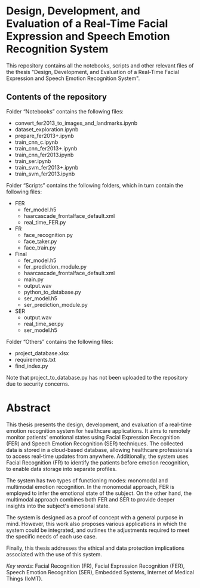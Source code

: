 # Design, Development, and Evaluation of a Real-Time Facial Expression and Speech Emotion Recognition System
This repository contains all the notebooks, scripts and other relevant files of the thesis "Design, Development, and Evaluation of a Real-Time Facial Expression and Speech Emotion Recognition System".

## Contents of the repository
Folder “Notebooks” contains the following files:
  -	convert_fer2013_to_images_and_landmarks.ipynb
  -	dataset_exploration.ipynb
  -	prepare_fer2013+.ipynb
  -	train_cnn_c.ipynb
  -	train_cnn_fer2013+.ipynb
  -	train_cnn_fer2013.ipynb
  -	train_ser.ipynb
  -	train_svm_fer2013+.ipynb
  -	train_svm_fer2013.ipynb

Folder “Scripts” contains the following folders, which in turn contain the following files:
  *	FER
    -	fer_model.h5
    -	haarcascade_frontalface_default.xml
    -	real_time_FER.py
  *	FR
    -	face_recognition.py
    -	face_taker.py
    -	face_train.py	
  *	Final
    -	fer_model.h5
    -	fer_prediction_module.py
    -	haarcascade_frontalface_default.xml
    -	main.py
    -	output.wav
    -	python_to_database.py
    -	ser_model.h5
    -	ser_prediction_module.py
  *	SER
    -	output.wav
    -	real_time_ser.py
    - ser_model.h5

Folder “Others” contains the following files:
  * project_database.xlsx
  * requirements.txt
  * find_index.py

Note that project_to_database.py has not been uploaded to the repository due to security concerns.

# Abstract
This thesis presents the design, development, and evaluation of a real-time emotion recognition system for healthcare applications. It aims to remotely monitor patients' emotional states using Facial Expression Recognition (FER) and Speech Emotion Recognition (SER) techniques. The collected data is stored in a cloud-based database, allowing healthcare professionals to access real-time updates from anywhere. Additionally, the system uses Facial Recognition (FR) to identify the patients before emotion recognition, to enable data storage into separate profiles.

The system has two types of functioning modes: monomodal and multimodal emotion recognition. In the monomodal approach, FER is employed to infer the emotional state of the subject. On the other hand, the multimodal approach combines both FER and SER to provide deeper insights into the subject's emotional state.

The system is designed as a proof of concept with a general purpose in mind. However, this work also proposes various applications in which the system could be integrated, and outlines the adjustments required to meet the specific needs of each use case. 

Finally, this thesis addresses the ethical and data protection implications associated with the use of this system.

*Key words*: Facial Recognition (FR), Facial Expression Recognition (FER), Speech Emotion Recognition (SER), Embedded Systems, Internet of Medical Things (IoMT).
